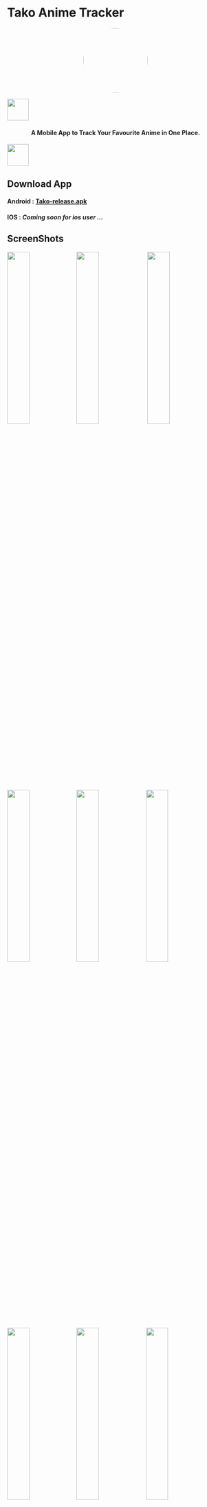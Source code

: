 # Tako Anime Tracker

<p align="center"><a href="https://github.com/kaungsatthe1n/Tako-AnimeTracker"><img src="https://github.com/kaungsatthe1n/Tako-AnimeTracker/blob/main/assets/images/logo-circle.png?raw=true" width="150" height="auto" style="border-radius:60%"></a></p>

<p>
<img src="https://i.pinimg.com/originals/98/1c/d1/981cd18203c866a33869ca348c3d4d0c.png" width ="50">
<h4 align="center">A Mobile App to Track Your Favourite Anime in One Place.</h4> <img src="https://i.kym-cdn.com/photos/images/newsfeed/000/863/023/019.png" width="50"></p>

## Download App

#### Android : [Tako-release.apk](https://github.com/kaungsatthe1n/Tako-AnimeTracker/releases/download/v0.1.1/Tako-release.apk)

#### IOS : _Coming soon for ios user ..._ 

## ScreenShots

<img src="https://github.com/kaungsatthe1n/Tako-AnimeTracker/blob/main/assets/images/screenshots/photo_1.jpg?raw=true" width ="32%"><img src="https://github.com/kaungsatthe1n/Tako-AnimeTracker/blob/main/assets/images/screenshots/photo_3.jpg?raw=true" width ="32%">
<img src="https://github.com/kaungsatthe1n/Tako-AnimeTracker/blob/main/assets/images/screenshots/photo_4.jpg?raw=true" width ="32%"><img src="https://github.com/kaungsatthe1n/Tako-AnimeTracker/blob/main/assets/images/screenshots/photo_6.jpg?raw=true" width ="32%"><img src="https://github.com/kaungsatthe1n/Tako-AnimeTracker/blob/main/assets/images/screenshots/photo_7.jpg?raw=true" width ="32%"><img src="https://github.com/kaungsatthe1n/Tako-AnimeTracker/blob/main/assets/images/screenshots/photo_8.jpg?raw=true" width ="32%"><img src="https://github.com/kaungsatthe1n/Tako-AnimeTracker/blob/main/assets/images/screenshots/photo_11.jpg?raw=true" width ="32%"><img src="https://github.com/kaungsatthe1n/Tako-AnimeTracker/blob/main/assets/images/screenshots/photo_12.jpg?raw=true" width ="32%"><img src="https://github.com/kaungsatthe1n/Tako-AnimeTracker/blob/main/assets/images/screenshots/photo_13.jpg?raw=true" width ="32%">








## Clone Repository

Open Your `Terminal` and `Paste`

```bash
$ git clone https://github.com/kaungsatthe1n/Tako-AnimeTracker.git
```

## Build Setup

```bash

# install dependencies

$ flutter pub get
```

## Brief About App

### API That I use :

[Jikan (時間) UNOFFICIAL MYANIMELIST API](https://jikan.moe/) :cloud:

### Dependencies that I use :

- [cached_network_image: ^3.1.0+1](https://pub.dev/packages/cached_network_image)
- [chopper: ^4.0.3](https://pub.dev/packages/chopper)
- [chopper_generator: ^4.0.3](https://pub.dev/packages/chopper_generator)
- [connectivity: ^3.0.6](https://pub.dev/packages/connectivity)
- [font_awesome_flutter: ^9.2.0](https://pub.dev/packages/font_awesome_flutter)
- [google_fonts: ^2.1.0](https://pub.dev/packages/google_fonts)
- [json_annotation: ^4.3.0](https://pub.dev/packages/json_annotation)
- [json_serializable: ^6.0.1](https://pub.dev/packages/json_serializable)
- [logging: ^1.0.2](https://pub.dev/packages/logging)
- [provider: ^6.0.1](https://pub.dev/packages/provider)
- [sizer: ^2.0.15](https://pub.dev/packages/sizer)
- [webview_flutter: ^2.3.1](https://pub.dev/packages/webview_flutter)
- [build_runner: ^2.1.5](https://pub.dev/packages/build_runner)
